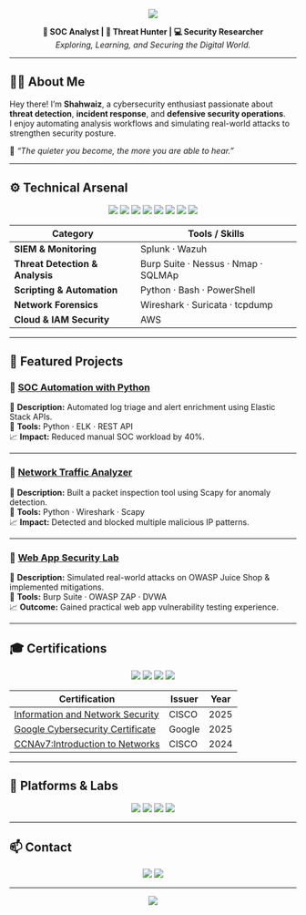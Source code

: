 <p align="center">
  <img src="https://capsule-render.vercel.app/api?type=rect&color=0:00c6ff,100:0072ff&height=120&section=header&text=Shahwaiz's%20Cyber%20Security%20Portfolio&fontColor=ffffff&fontSize=28&fontAlignY=35" />
</p>

<p align="center">
  <b>🔐 SOC Analyst | 🧠 Threat Hunter | 💻 Security Researcher</b><br>
  <i>Exploring, Learning, and Securing the Digital World.</i>
</p>

---

## 👨‍💻 About Me  

Hey there! I’m **Shahwaiz**, a cybersecurity enthusiast passionate about **threat detection**, **incident response**, and **defensive security operations**.  
I enjoy automating analysis workflows and simulating real-world attacks to strengthen security posture.  

💬 *“The quieter you become, the more you are able to hear.”*  

---

## ⚙️ Technical Arsenal  

<p align="center">
  <img src="https://img.shields.io/badge/SIEM-Splunk-orange?style=for-the-badge&logo=splunk" style="pointer-events: none;">
  <img src="https://img.shields.io/badge/ELK-Stack-blue?style=for-the-badge&logo=elastic" style="pointer-events: none;">
  <img src="https://img.shields.io/badge/Wazuh-purple?style=for-the-badge&logo=wazuh" style="pointer-events: none;">
  <img src="https://img.shields.io/badge/Wireshark-lightblue?style=for-the-badge&logo=wireshark" style="pointer-events: none;">
  <img src="https://img.shields.io/badge/Python-black?style=for-the-badge&logo=python" style="pointer-events: none;">
  <img src="https://img.shields.io/badge/Bash-green?style=for-the-badge&logo=gnu-bash" style="pointer-events: none;">
  <img src="https://img.shields.io/badge/Kali_Linux-gray?style=for-the-badge&logo=kalilinux" style="pointer-events: none;">
  <img src="https://img.shields.io/badge/AWS_Security-orange?style=for-the-badge&logo=amazonaws" style="pointer-events: none;">
</p>

| Category | Tools / Skills |
|-----------|----------------|
| **SIEM & Monitoring** | Splunk · Wazuh |
| **Threat Detection & Analysis** | Burp Suite · Nessus · Nmap · SQLMAp|
| **Scripting & Automation** | Python · Bash · PowerShell |
| **Network Forensics** | Wireshark · Suricata · tcpdump|
| **Cloud & IAM Security** | AWS |

---

## 🚀 Featured Projects  

### 🔹 [SOC Automation with Python](#)  
📜 **Description:** Automated log triage and alert enrichment using Elastic Stack APIs.  
🧰 **Tools:** Python · ELK · REST API  
📈 **Impact:** Reduced manual SOC workload by 40%.  

---

### 🔹 [Network Traffic Analyzer](#)  
📜 **Description:** Built a packet inspection tool using Scapy for anomaly detection.  
🧰 **Tools:** Python · Wireshark · Scapy  
📈 **Impact:** Detected and blocked multiple malicious IP patterns.  

---

### 🔹 [Web App Security Lab](#)  
📜 **Description:** Simulated real-world attacks on OWASP Juice Shop & implemented mitigations.  
🧰 **Tools:** Burp Suite · OWASP ZAP · DVWA  
📈 **Outcome:** Gained practical web app vulnerability testing experience.  

---

## 🎓 Certifications  

<p align="center">
  <img src="https://img.shields.io/badge/CompTIA-Security%2B-red?style=for-the-badge&logo=comptia">
  <img src="https://img.shields.io/badge/EC--Council-CSA-blue?style=for-the-badge&logo=eccouncil">
  <img src="https://img.shields.io/badge/TryHackMe-Cyber_Defense_Path-green?style=for-the-badge&logo=tryhackme">
  <img src="https://img.shields.io/badge/Google-Cybersecurity_Certificate-lightgrey?style=for-the-badge&logo=google">
</p>

| Certification | Issuer | Year |
|----------------|---------|------|
| <a href="https://media.licdn.com/dms/image/v2/D4D22AQHdBYnsbHNHVQ/feedshare-shrink_2048_1536/B4DZoV1YbNJAA0-/0/1761302908019?e=1762992000&v=beta&t=Ulh4i-fSoDq8-jvMAOxr0w8_33Ea9ggkOe-SMVnrlNw" target="_blank">Information and Network Security</a> | CISCO | 2025 |
| <a href="https://www.coursera.org/account/accomplishments/professional-cert/Q3R6A0A0Z48L" target="_blank">Google Cybersecurity Certificate</a> | Google | 2025 |
| <a href="https://media.licdn.com/dms/image/v2/D4D22AQGT57lMVGdJ8g/feedshare-shrink_2048_1536/feedshare-shrink_2048_1536/0/1716918098039?e=1762992000&v=beta&t=cKWcqIg8JuowRnDlglQg9G1PUqB7ko1-a4Pl7toGQzY" target="_blank">CCNAv7:Introduction to Networks</a> | CISCO | 2024 |

---

## 🧩 Platforms & Labs  

<p align="center">
  <a href="https://tryhackme.com" target="_blank"><img src="https://img.shields.io/badge/TryHackMe-Red?style=for-the-badge&logo=tryhackme&logoColor=white"></a>
  <a href="https://hackthebox.com" target="_blank"><img src="https://img.shields.io/badge/Hack_The_Box-black?style=for-the-badge&logo=hackthebox"></a>
  <a href="https://blueteamlabs.online" target="_blank"><img src="https://img.shields.io/badge/Blue_Team_Labs_Online-blue?style=for-the-badge"></a>
  <a href="https://attack.mitre.org" target="_blank"><img src="https://img.shields.io/badge/MITRE_ATTACK_Framework-orange?style=for-the-badge"></a>
</p>

---

## 📫 Contact  

<p align="center">
  <a href="mailto:shahwaizalikhan00@gmail.com" target="_blank"><img src="https://img.shields.io/badge/Email-0078D4?style=for-the-badge&logo=gmail&logoColor=white"></a>
  <a href="https://www.linkedin.com/in/muhammad-shahwaiz-ali-khan-5150332b7/" target="_blank"><img src="https://img.shields.io/badge/LinkedIn-0A66C2?style=for-the-badge&logo=linkedin&logoColor=white"></a>
</p>

---

<p align="center">
  <img src="https://capsule-render.vercel.app/api?type=waving&color=0:0072ff,100:00c6ff&height=100&section=footer"/>
</p>

<!--
**joshmadakor1/joshmadakor1** is a ✨ _special_ ✨ repository because its `README.md` (this file) appears on your GitHub profile.

Here are some ideas to get you started:

- 🔭 I’m currently working on ...
- 🌱 I’m currently learning ...
- 👯 I’m looking to collaborate on ...
- 🤔 I’m looking for help with ...
- 💬 Ask me about ...
- 📫 How to reach me: ...
- 😄 Pronouns: ...
- ⚡ Fun fact: ...
-->
